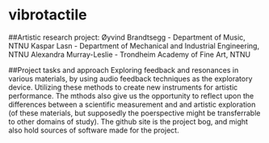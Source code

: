 # vibrotactile

##Artistic research project:
Øyvind Brandtsegg - Department of Music, NTNU
Kaspar Lasn - Department of Mechanical and Industrial Engineering, NTNU
Alexandra Murray-Leslie - Trondheim Academy of Fine Art, NTNU


##Project tasks and approach
Exploring feedback and resonances in various materials, by using audio feedback techniques as the exploratory device. Utilizing these methods to create new instruments for artistic performance. The mthods also give us the opportunity to reflect upon the differences between a scientific measurement and and artistic exploration (of these materials, but supposedly the poerspective might be transferrable to other domains of study).
The github site is the project bog, and might also hold sources of software made for the project.
